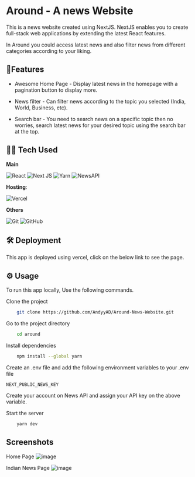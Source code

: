 
# Around - A news Website

This is a news website created using NextJS. NextJS enables you to create full-stack web applications by extending the latest React features. 

In Around you could access latest news and also filter news from different categories according to your liking.


## 🎈Features

 - Awesome Home Page - Display latest news in the homepage with a pagination button to display more.

 - News filter - Can filter news according to the topic you selected (India, World, Business, etc).

 - Search bar - You need to search news on a specific topic then no worries, search latest news for  your desired topic using the search bar at the top.


## 👨‍💻 Tech Used

**Main**

![React](https://img.shields.io/badge/react-%2320232a.svg?style=for-the-badge&logo=react&logoColor=%2361DAFB) 
![Next JS](https://img.shields.io/badge/Next-black?style=for-the-badge&logo=next.js&logoColor=white)
![Yarn](https://img.shields.io/badge/yarn-%232C8EBB.svg?style=for-the-badge&logo=yarn&logoColor=white)
![NewsAPI](https://img.shields.io/badge/NewsAPI-005571?style=for-the-badge&logo=newsapi)

**Hosting**: 

![Vercel](https://img.shields.io/badge/vercel-%23000000.svg?style=for-the-badge&logo=vercel&logoColor=white)

**Others**

![Git](https://img.shields.io/badge/git-%23F05033.svg?style=for-the-badge&logo=git&logoColor=white)
![GitHub](https://img.shields.io/badge/github-%23121011.svg?style=for-the-badge&logo=github&logoColor=white)


## 🛠️ Deployment

This app is deployed using vercel, click on the below link to see the page.

## ⚙️ Usage

To run this app locally, Use the following commands.

Clone the project

```bash
    git clone https://github.com/AndyyAD/Around-News-Website.git
```

Go to the project directory

```bash
    cd around
```

Install dependencies

```bash
    npm install --global yarn
```

Create an .env file and add the following environment variables to your .env file

`NEXT_PUBLIC_NEWS_KEY`

Create your account on News API and assign your API key on the above variable.

Start the server

```bash
    yarn dev
```


## Screenshots

Home Page
![image](https://user-images.githubusercontent.com/80671044/227111641-b49c4048-6951-4dbd-8948-4b320976c2de.png)

Indian News Page
![image](https://user-images.githubusercontent.com/80671044/227111997-2fa47d3b-2589-4d1b-8cbd-210005374b74.png)
